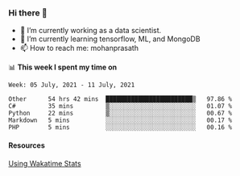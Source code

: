 ### Hi there 👋

- 🔭 I’m currently working as a data scientist.
- 🌱 I’m currently learning tensorflow, ML, and MongoDB
- 📫 How to reach me: mohanprasath

📊 **This week I spent my time on**
<!--START_SECTION:waka-->
```text
Week: 05 July, 2021 - 11 July, 2021

Other      54 hrs 42 mins  ████████████████████████▒   97.86 % 
C#         35 mins         ▒░░░░░░░░░░░░░░░░░░░░░░░░   01.07 % 
Python     22 mins         ▒░░░░░░░░░░░░░░░░░░░░░░░░   00.67 % 
Markdown   5 mins          ░░░░░░░░░░░░░░░░░░░░░░░░░   00.17 % 
PHP        5 mins          ░░░░░░░░░░░░░░░░░░░░░░░░░   00.16 % 
```
<!--END_SECTION:waka-->

#### Resources
[Using Wakatime Stats](https://github.com/marketplace/actions/waka-readme)
